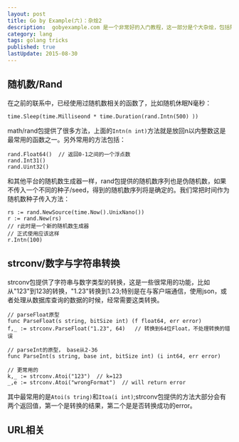 ```yaml
---
layout: post
title: Go by Example(六)：杂烩2
description:  gobyexample.com 是一个非常好的入门教程，这一部分是个大杂烩，包括随机数，字符串与数字类型转换等。
category: lang
tags: golang tricks
published: true
lastUpdate: 2015-08-30
---
```



## 随机数/Rand ##
在之前的联系中，已经使用过随机数相关的函数了，比如随机休眠N毫秒：

```
time.Sleep(time.Milliseond * time.Duration(rand.Intn(500) ))
```
math/rand包提供了很多方法，上面的```Intn(n int)```方法就是放回n以内整数这是最常用的函数之一。另外常用的方法包括：

```
rand.Float64()  // 返回0-1之间的一个浮点数
rand.Int31()
rand.Uint32()
```
和其他平台的随机数生成器一样，rand包提供的随机数序列也是伪随机数，如果不传入一个不同的种子/seed，得到的随机数序列将是确定的。我们常把时间作为随机数种子传入方法：

```
rs := rand.NewSource(time.Now().UnixNano())
r := rand.New(rs)
// r此时是一个新的随机数生成器
// 正式使用应该这样
r.Intn(100)
```

## strconv/数字与字符串转换 ##
strconv包提供了字符串与数字类型的转换，这是一些很常用的功能，比如从"123"到123的转换，"1.23"转换到1.23;特别是在与客户端通信，使用json，或者处理从数据库查询的数据的时候，经常需要这类转换。

```golang
// parseFloat原型
func ParseFloat(s string, bitSize int) (f float64, err error)
f,_ := strconv.ParseFloat("1.23", 64)   // 转换到64位Float，不处理转换的错误

// parseInt的原型， base从2-36
func ParseInt(s string, base int, bitSize int) (i int64, err error)

// 更常用的
k,_ := strconv.Atoi("123")  // k=123
_,e := strconv.Atoi("wrongFormat")  // will return error
```
其中最常用的是```Atoi(s tring)```和```Itoa(i int)```;strconv包提供的方法大部分会有两个返回值，第一个是转换的结果，第二个是是否转换成功的error。

## URL相关 ##

